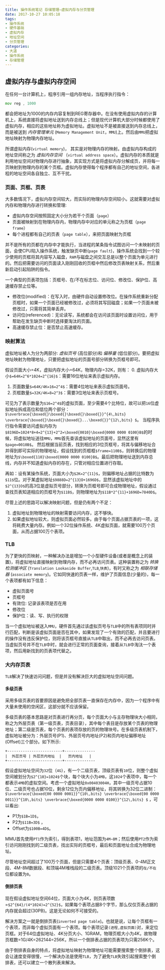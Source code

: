 ```yaml
---
title: 操作系统笔记 存储管理—虚拟内存与分页管理
date: 2017-10-27 10:05:18
tags:
- 操作系统
- 硬件基础
- 虚拟内存
- 地址空间
- 分页管理
categories:
- 大道
- 操作系统
- 存储管理
---
```


## 虚拟内存与虚拟内存空间

在任何一台计算机上，程序引用一组内存地址，当程序执行指令：
```asm
mov reg , 1000
```
都会把地址为1000的内存内容复制到REG寄存器中。在没有使用虚拟内存的计算机上，系统直接将虚拟地址送到内存总线上；但是现代计算机大部分时候都使用了虚拟内存，相应的这些地址称为虚拟地址。虚拟地址不是被直接送到内存总线上，而是被送到 *内存管理单元* (`Memory Management Unit`，`MMU`)上。然后由`MMU`把虚拟地址映射为物理内存地址。<!--more-->

所谓虚拟内存(`virtual memory`)， 其实是对物理内存的映射。由虚拟内存构成的地址空间称之为 *虚拟内存空间* （`virtual address space`）。虚拟内存的本质就是利用地址空间对物理内存进行抽象，其实现方式是将虚拟内存分解成页，并将每一页映射到物理内存的某个页框。虚拟内存使得每个程序都有自己的地址空间，各进程的地址空间各自独立、互不干扰。

### 页面、页框、页表

大多数情况下，虚拟内存空间较大，而实际的物理内存空间较小。这就需要对虚拟内存和物理内存进行转换和管理:
* 虚拟内存空间按照固定大小分为若干个页面（`page`）
* 页面被映射到在物理内存内，物理内存中对应的单元称之为页框（`page frame`）
* 每个进程都有自己的页表（`page table`），来把页面映射为页框

并不是所有的页都在内存中才能执行，当进程的某条指令试图访问一个未映射的页面，会使CPU陷入操作系统，触发缺页中断(`page fault`)，操作系统会找到一个较少使用的页框将其内容写入磁盘，`RAM`与磁盘之间交互总是以整个页面为单元进行的。然后把需要访问的页面读入刚刚回收的页框中然后修改页表映射关系，然后重新启动引起陷阱的指令。

一个典型的页表项包括：页框号、在/不在标志位、访问位、修改位、保护位、高速缓存禁止位等。

* 修改位(modified)：在写入时，由硬件自动设置修改位。在操作系统重新分配页框时，如果一个页面已经被修改过，必须将其写回磁盘；如果一个页面未被修改过，只需将其简单丢弃。
* 访问位(referenced)：无论读写，系统都会在访问该页面时设置访问位，用于帮助在发生缺页中断时选择要淘汰的页面。
* 高速缓存禁止位：是否禁止高速缓存。

### 映射算法

虚拟地址被人为分为两部分: *虚拟页号* (高位部分)和 *偏移量* (低位部分)。要把虚拟地址映射为物理地址，只要把虚拟地址的页面号部分转换为页框号即可。

假设页面大小=4K，虚拟内存大小=64K，物理内存=32K，则有：
0. 虚拟内存大小`$=64K=2^6*1024=2^{16}$`：需要16位地址来表示虚拟内存。
1. 页面数量`$=64K/4K=16=2^4$`：需要4位地址来表示虚拟页面号。
2. 页框数量`$=32K/4K=8=2^3$`：需要3位地址来表示页框号。

可见为了表示数量为`$16=2^4$`的虚拟页面，至少需要4个比特位，故可以把`16`位虚拟地址拆成高位和低位两个部分：`$\overbrace{\boxed{}\boxed{}\boxed{}\boxed{}}^{4\,bits} \overbrace{\boxed{}\boxed{}\boxed{}...\boxed{}}^{12\,bits} $`。
当程序执行指令需要访问虚拟内存为`$8196D=1024*8+4=2^{13}+2^2=\boxed{0010}\boxed{0000 0000 0100}B$`的时候，将虚拟地址送往`MMU`，`MMU`首先查该虚拟地址的页面号，显然这里有`$page=0010B$`。 然后根据当前页表，找到相应的3位页框号，将其与偏移地址合并得到即可实际的物理地址，假设找到的页框框`$frame=110B$`，则转换后的物理地址为`$\boxed{110}\boxed{0000 0000 0100}B$`。最后把物理地址送到内存总线，内存并不知道虚拟内存的存在，只管对相应位置进行存取。

再如：设有某操作系统，页面大小为`$2K=2^{11}$`，则偏移地址占据的比特数为`$11$`位。对于某虚拟地址`$9888D=2^{13}D+1696D$`，显然该虚拟地址中的`$2^{13}D$`的高3位是虚拟页号部分，转换为页框号即可合成物理地址，假设通过查找页表知道相应的页框号为`$11B$`，则物理地址为`$11B*2^{11}+1696D=7840D$`。

尽管上述的思路可以解决映射问题，但是仍有两个不足：
1. 虚拟地址到物理地址的映射需要访问内存，这不够快。
2. 如果虚拟地址较大，则虚拟页面必然较多。由于每个页面占据页表的一项，这将耗费大量内存。例如一个32位操作系统、4K虚拟页面，就需要100万个页面，从而占据100万个表项。

### TLB

为了更快的页映射，一种解决办法是增加一个小型硬件设备(或者是概念上的装置)，将虚拟地址直接映射到物理内存，而不必再访问页表。这种装置称之为 *转换检测缓冲区* (`Translation Lookaside Buffer`,`TLB`,`快表`)，有时又称之为 *相联存储器* (`associate memory`)。它如同快速的页表一样，维护了页面信息(少量的)，每一个表项都有如下信息：
* 虚拟页面号
* 页框号
* 有效位: 记录该表项是否在用
* 修改位
* 保护位：读、写、执行的权限

当一个虚拟地址被送入`MMU`，硬件首先通过该虚拟页号与`TLB`中的所有表项同时并行匹配，判断是该虚拟页面是否在其中，如果发现了一个有效的匹配，并且要进行的操作没有违反保护位，则将该页框号直接从`TLB`中取出，而不必再去访问页表。当虚拟页号并不在`TLB`中时，就会进行正常的页面查询，接着从`TLB`中淘汰一个表项，然后用新找到的页表项代替之。

### 大内存页表

`TLB`解决了快速访问问题，但是并没有解决巨大的虚拟地址空间问题。

#### 多级页表

采用多级页表的首要原因是避免把全部页表一直保存在内存中，因为一个程序中有大量未使用的空闲区，这部分就不应该保留。

多级页表的基本思路是对页表进行再分页，每个页面大小与主存物理块大小相同，称之为外层页表（第一级页表，页表目录），其中每个表目是存放某个页表的物理地址；第二级是页表，每个页表的表项存放的页的物理块号。在多级页表机制下，虚拟地址被分为：外层页号(P1)、外层页号内地址(P2)和页内地址偏移地址(Offset)三个部分。如下所示:
```
+-------------------------+--------------
|  外层页号 | 外层页内地址  |   页内地址   |
+-------------------------+--------------
```

假设虚拟地址空间为`32`位（`4G`），有一个二级页表，顶级页表有`10`位，则整个虚拟空间被划分为`$2^{10}=1024$`个块，每个块大小为`4MB`，这`1024`个表项中，每一个都表示`4MB`的虚拟空间。考虑一个虚拟地址`0x00403004H`，其中一级页号占据10位、二级页号也占据10位，剩余12位为页内偏移地址，将其转换为32位二进制：`$\overbrace{\boxed{00 0000 0001}}^{10\,bits} \overbrace{\boxed{00 0000 0011}}^{10\,bits} \overbrace{\boxed{0000 0000 0100}}^{12\,bits} $` ，可以看出:
* P1为`$1B=1D$`，
* P2为`$11B=3D$` ，
* Offset为`$100B=4D$`。

MMU首先使用`PT1`作为索引，得到表项1，地址范围为`4M~8M`；然后使用`PT2`作为索引访问刚刚找到的二级页表，找出实际的页框号，最后和页面地址合成为物理地址。

尽管地址空间超过了100万个页面，但是只需要4个页表：顶级页表、0-4M正文段、4M-8M数据段、和顶端4M堆栈段的二级页表。顶级1021个页表项的`在/不在`位都设置为`0`。

#### 倒排页表

现在假设虚拟地址空间64位，页面大小为4K，则页表项数=`$2^{64}/(4*1024)=2^{52}$`，如果每个表项占据8个字节，那么仅仅页表占据的内存就会超过(30PB)。这是无论如何不可接受的。

解决方案之一就是倒排页表(`inverted page table`)。也就是说，让每个页框有一个表项，而非每个虚拟页面有一个表项。每个表项记录`(进程,虚拟页面)`对，来定位页框。对于64位虚拟地址、4K分页大小、1GRAM，物理页框大小为4K，故物理页框数=1G/4K=262144=256K，所以一个倒排表占据的页表项为只需256K个。

由于倒排表自身的特点，将虚拟地址映射为物理地址可能需要搜索整个倒排表，这会让速度变得很慢，一个解决办法是使用`TLB`，为了避免`TLB`失效引起搜索整个倒排表，还可以建立一个散列表来解决。
